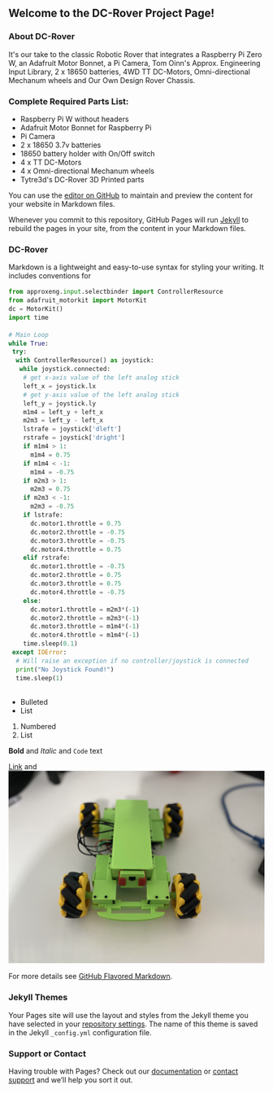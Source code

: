 ## Welcome to the DC-Rover Project Page!

### About DC-Rover 
It's our take to the classic Robotic Rover that integrates a Raspberry Pi Zero W, an Adafruit Motor Bonnet, a Pi Camera, Tom Oinn's Approx. Engineering Input Library, 2 x 18650 batteries, 4WD TT DC-Motors, Omni-directional Mechanum wheels and Our Own Design Rover Chassis.

### Complete Required Parts List:
* Raspberry Pi W without headers
* Adafruit Motor Bonnet for Raspberry Pi
* Pi Camera
* 2 x 18650 3.7v batteries
* 18650 battery holder with On/Off switch
* 4 x TT DC-Motors
* 4 x Omni-directional Mechanum wheels
* Tytre3d's DC-Rover 3D Printed parts

You can use the [editor on GitHub](https://github.com/tytre3d/DC-Rover/edit/main/README.md) to maintain and preview the content for your website in Markdown files.

Whenever you commit to this repository, GitHub Pages will run [Jekyll](https://jekyllrb.com/) to rebuild the pages in your site, from the content in your Markdown files.

### DC-Rover

Markdown is a lightweight and easy-to-use syntax for styling your writing. It includes conventions for

```Python
from approxeng.input.selectbinder import ControllerResource
from adafruit_motorkit import MotorKit
dc = MotorKit()
import time
 
# Main Loop
while True:
 try:
  with ControllerResource() as joystick:
   while joystick.connected:
    # get x-axis value of the left analog stick
    left_x = joystick.lx
    # get y-axis value of the left analog stick
    left_y = joystick.ly
    m1m4 = left_y + left_x
    m2m3 = left_y - left_x
    lstrafe = joystick['dleft']
    rstrafe = joystick['dright']
    if m1m4 > 1:
      m1m4 = 0.75
    if m1m4 < -1:
      m1m4 = -0.75
    if m2m3 > 1:
      m2m3 = 0.75
    if m2m3 < -1:
      m2m3 = -0.75
    if lstrafe:
      dc.motor1.throttle = 0.75
      dc.motor2.throttle = -0.75
      dc.motor3.throttle = -0.75
      dc.motor4.throttle = 0.75
    elif rstrafe:
      dc.motor1.throttle = -0.75
      dc.motor2.throttle = 0.75
      dc.motor3.throttle = 0.75
      dc.motor4.throttle = -0.75
    else:
      dc.motor1.throttle = m2m3*(-1)
      dc.motor2.throttle = m2m3*(-1)
      dc.motor3.throttle = m1m4*(-1)
      dc.motor4.throttle = m1m4*(-1)
    time.sleep(0.1)
 except IOError:
  # Will raise an exception if no controller/joystick is connected
  print("No Joystick Found!")
  time.sleep(1)
   
```

- Bulleted
- List

1. Numbered
2. List

**Bold** and _Italic_ and `Code` text

[Link](url) and ![Image](IMG_1742.jpg)

For more details see [GitHub Flavored Markdown](https://guides.github.com/features/mastering-markdown/).

### Jekyll Themes

Your Pages site will use the layout and styles from the Jekyll theme you have selected in your [repository settings](https://github.com/tytre3d/DC-Rover/settings/pages). The name of this theme is saved in the Jekyll `_config.yml` configuration file.

### Support or Contact

Having trouble with Pages? Check out our [documentation](https://docs.github.com/categories/github-pages-basics/) or [contact support](https://support.github.com/contact) and we’ll help you sort it out.
